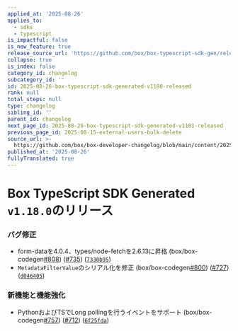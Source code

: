 ```yaml
---
applied_at: '2025-08-26'
applies_to:
  - sdks
  - typescript
is_impactful: false
is_new_feature: true
release_source_url: 'https://github.com/box/box-typescript-sdk-gen/releases/tag/v1.18.0'
collapse: true
is_index: false
category_id: changelog
subcategory_id: ''
id: 2025-08-26-box-typescript-sdk-generated-v1180-released
rank: null
total_steps: null
type: changelog
sibling_id: ''
parent_id: changelog
next_page_id: 2025-08-26-box-typescript-sdk-generated-v1181-released
previous_page_id: 2025-08-15-external-users-bulk-delete
source_url: >-
  https://github.com/box/box-developer-changelog/blob/main/content/2025/08-26-box-typescript-sdk-generated-v1180-released.md
published_at: '2025-08-26'
fullyTranslated: true
---
```

# Box TypeScript SDK Generated `v1.18.0`のリリース

### バグ修正

* form-dataを4.0.4、types/node-fetchを2.6.13に昇格 (box/box-codegen[#808][1]) ([#735][2]) ([`7330b95`][3])
* `MetadataFilterValue`のシリアル化を修正 (box/box-codegen[#800][4]) ([#727][5]) ([`d046405`][6])

### 新機能と機能強化

* PythonおよびTSでLong pollingを行うイベントをサポート (box/box-codegen[#757][7]) ([#712][8]) ([`6f25fda`][9])

[1]: https://github.com/box/box-typescript-sdk-gen/issues/808

[2]: https://github.com/box/box-typescript-sdk-gen/issues/735

[3]: https://github.com/box/box-typescript-sdk-gen/commit/7330b95dc18baa56a24a06657f2cb3cc3f4c7c46

[4]: https://github.com/box/box-typescript-sdk-gen/issues/800

[5]: https://github.com/box/box-typescript-sdk-gen/issues/727

[6]: https://github.com/box/box-typescript-sdk-gen/commit/d046405e644d5533e07ac42411c176527efdd1fb

[7]: https://github.com/box/box-typescript-sdk-gen/issues/757

[8]: https://github.com/box/box-typescript-sdk-gen/issues/712

[9]: https://github.com/box/box-typescript-sdk-gen/commit/6f25fdaf48b3538b3a7ba370d677454f6f0d2631
